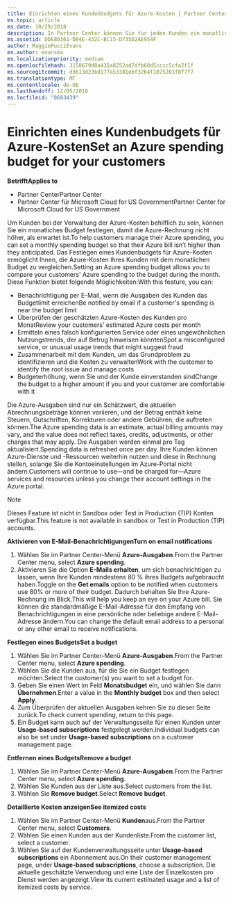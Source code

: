 ```yaml
---
title: Einrichten eines Kundenbudgets für Azure-Kosten | Partner Center
ms.topic: article
ms.date: 10/29/2018
description: In Partner Center können Sie für jeden Kunden ein monatliches Budget festlegen, sodass die Azure-Rechnung am Monatsende nicht zu einer Überraschung wird.
ms.assetid: DDE80361-D04E-432C-BC15-D735D2AE954F
author: MaggiePucciEvans
ms.author: evansma
ms.localizationpriority: medium
ms.openlocfilehash: 3158679d8a435a8252ad7dfb60d5cccc5cfa2f1f
ms.sourcegitcommit: d3613d23bd177a53381ebf32b4f1075201f8f7f7
ms.translationtype: MT
ms.contentlocale: de-DE
ms.lasthandoff: 12/05/2018
ms.locfileid: "8683439"
---
```

# <a name="set-an-azure-spending-budget-for-your-customers"></a><span data-ttu-id="493ee-103">Einrichten eines Kundenbudgets für Azure-Kosten</span><span class="sxs-lookup"><span data-stu-id="493ee-103">Set an Azure spending budget for your customers</span></span>

**<span data-ttu-id="493ee-104">Betrifft</span><span class="sxs-lookup"><span data-stu-id="493ee-104">Applies to</span></span>**

-  <span data-ttu-id="493ee-105">Partner Center</span><span class="sxs-lookup"><span data-stu-id="493ee-105">Partner Center</span></span>
-  <span data-ttu-id="493ee-106">Partner Center für Microsoft Cloud for US Government</span><span class="sxs-lookup"><span data-stu-id="493ee-106">Partner Center for Microsoft Cloud for US Government</span></span>

<span data-ttu-id="493ee-107">Um Kunden bei der Verwaltung der Azure-Kosten behilflich zu sein, können Sie ein monatliches Budget festlegen, damit die Azure-Rechnung nicht höher, als erwartet ist.</span><span class="sxs-lookup"><span data-stu-id="493ee-107">To help customers manage their Azure spending, you can set a monthly spending budget so that their Azure bill isn’t higher than they anticipated.</span></span> <span data-ttu-id="493ee-108">Das Festlegen eines Kundenbudgets für Azure-Kosten ermöglicht Ihnen, die Azure-Kosten Ihres Kunden mit dem monatlichen Budget zu vergleichen.</span><span class="sxs-lookup"><span data-stu-id="493ee-108">Setting an Azure spending budget allows you to compare your customers' Azure spending to the budget during the month.</span></span> <span data-ttu-id="493ee-109">Diese Funktion bietet folgende Möglichkeiten:</span><span class="sxs-lookup"><span data-stu-id="493ee-109">With this feature, you can:</span></span> 

-   <span data-ttu-id="493ee-110">Benachrichtigung per E-Mail, wenn die Ausgaben des Kunden das Budgetlimit erreichen</span><span class="sxs-lookup"><span data-stu-id="493ee-110">Be notified by email if a customer's spending is near the budget limit</span></span>
-   <span data-ttu-id="493ee-111">Überprüfen der geschätzten Azure-Kosten des Kunden pro Monat</span><span class="sxs-lookup"><span data-stu-id="493ee-111">Review your customers’ estimated Azure costs per month</span></span>
-   <span data-ttu-id="493ee-112">Ermitteln eines falsch konfigurierten Service oder eines ungewöhnlichen Nutzungstrends, der auf Betrug hinweisen könnten</span><span class="sxs-lookup"><span data-stu-id="493ee-112">Spot a misconfigured service, or unusual usage trends that might suggest fraud</span></span>
-   <span data-ttu-id="493ee-113">Zusammenarbeit mit dem Kunden, um das Grundproblem zu identifizieren und die Kosten zu verwalten</span><span class="sxs-lookup"><span data-stu-id="493ee-113">Work with the customer to identify the root issue and manage costs</span></span>
-   <span data-ttu-id="493ee-114">Budgeterhöhung, wenn Sie und der Kunde einverstanden sind</span><span class="sxs-lookup"><span data-stu-id="493ee-114">Change the budget to a higher amount if you and your customer are comfortable with it</span></span>

<span data-ttu-id="493ee-115">Die Azure-Ausgaben sind nur ein Schätzwert, die aktuellen Abrechnungsbeträge können variieren, und der Betrag enthält keine Steuern, Gutschriften, Korrekturen oder andere Gebühren, die auftreten können.</span><span class="sxs-lookup"><span data-stu-id="493ee-115">The Azure spending data is an estimate, actual billing amounts may vary, and the value does not reflect taxes, credits, adjustments, or other charges that may apply.</span></span> <span data-ttu-id="493ee-116">Die Ausgaben werden einmal pro Tag aktualisiert.</span><span class="sxs-lookup"><span data-stu-id="493ee-116">Spending data is refreshed once per day.</span></span> <span data-ttu-id="493ee-117">Ihre Kunden können Azure-Dienste und -Ressourcen weiterhin nutzen und diese in Rechnung stellen, solange Sie die Kontoeinstellungen im Azure-Portal nicht ändern.</span><span class="sxs-lookup"><span data-stu-id="493ee-117">Customers will continue to use—and be charged for—Azure services and resources unless you change their account settings in the Azure portal.</span></span> 

> [!NOTE]  
> <span data-ttu-id="493ee-118">Dieses Feature ist nicht in Sandbox oder Test in Production (TIP) Konten verfügbar.</span><span class="sxs-lookup"><span data-stu-id="493ee-118">This feature is not available in sandbox or Test in Production (TIP) accounts.</span></span>

**<span data-ttu-id="493ee-119">Aktivieren von E-Mail-Benachrichtigungen</span><span class="sxs-lookup"><span data-stu-id="493ee-119">Turn on email notifications</span></span>**
1.  <span data-ttu-id="493ee-120">Wählen Sie im Partner Center-Menü **Azure-Ausgaben**.</span><span class="sxs-lookup"><span data-stu-id="493ee-120">From the Partner Center menu, select **Azure spending**.</span></span>
2.  <span data-ttu-id="493ee-121">Aktivieren Sie die Option **E-Mails erhalten**, um sich benachrichtigen zu lassen, wenn Ihre Kunden mindestens 80 % ihres Budgets aufgebraucht haben.</span><span class="sxs-lookup"><span data-stu-id="493ee-121">Toggle on the **Get emails** option to be notified when customers use 80% or more of their budget.</span></span> <span data-ttu-id="493ee-122">Dadurch behalten Sie Ihre Azure-Rechnung im Blick.</span><span class="sxs-lookup"><span data-stu-id="493ee-122">This will help you keep an eye on your Azure bill.</span></span> <span data-ttu-id="493ee-123">Sie können die standardmäßige E-Mail-Adresse für den Empfang von Benachrichtigungen in eine persönliche oder beliebige andere E-Mail-Adresse ändern.</span><span class="sxs-lookup"><span data-stu-id="493ee-123">You can change the default email address to a personal or any other email to receive notifications.</span></span>

**<span data-ttu-id="493ee-124">Festlegen eines Budgets</span><span class="sxs-lookup"><span data-stu-id="493ee-124">Set a budget</span></span>**
1.  <span data-ttu-id="493ee-125">Wählen Sie im Partner Center-Menü **Azure-Ausgaben**.</span><span class="sxs-lookup"><span data-stu-id="493ee-125">From the Partner Center menu, select **Azure spending**.</span></span>
2.  <span data-ttu-id="493ee-126">Wählen Sie die Kunden aus, für die Sie ein Budget festlegen möchten.</span><span class="sxs-lookup"><span data-stu-id="493ee-126">Select the customer(s) you want to set a budget for.</span></span> 
3. <span data-ttu-id="493ee-127">Geben Sie einen Wert im Feld **Monatsbudget** ein, und wählen Sie dann **Übernehmen**.</span><span class="sxs-lookup"><span data-stu-id="493ee-127">Enter a value in the **Monthly budget** box and then select **Apply**.</span></span>
4.  <span data-ttu-id="493ee-128">Zum Überprüfen der aktuellen Ausgaben kehren Sie zu dieser Seite zurück.</span><span class="sxs-lookup"><span data-stu-id="493ee-128">To check current spending, return to this page.</span></span>
5.  <span data-ttu-id="493ee-129">Ein Budget kann auch auf der Verwaltungsseite für einen Kunden unter **Usage-based subscriptions** festgelegt werden.</span><span class="sxs-lookup"><span data-stu-id="493ee-129">Individual budgets can also be set under **Usage-based subscriptions** on a customer management page.</span></span>

**<span data-ttu-id="493ee-130">Entfernen eines Budgets</span><span class="sxs-lookup"><span data-stu-id="493ee-130">Remove a budget</span></span>**
1.  <span data-ttu-id="493ee-131">Wählen Sie im Partner Center-Menü **Azure-Ausgaben**.</span><span class="sxs-lookup"><span data-stu-id="493ee-131">From the Partner Center menu, select **Azure spending**.</span></span>
2.  <span data-ttu-id="493ee-132">Wählen Sie Kunden aus der Liste aus.</span><span class="sxs-lookup"><span data-stu-id="493ee-132">Select customers from the list.</span></span>
3.  <span data-ttu-id="493ee-133">Wählen Sie **Remove budget**.</span><span class="sxs-lookup"><span data-stu-id="493ee-133">Select **Remove budget**.</span></span>

**<span data-ttu-id="493ee-134">Detaillierte Kosten anzeigen</span><span class="sxs-lookup"><span data-stu-id="493ee-134">See itemized costs</span></span>**
1.  <span data-ttu-id="493ee-135">Wählen Sie im Partner Center-Menü **Kunden**aus.</span><span class="sxs-lookup"><span data-stu-id="493ee-135">From the Partner Center menu, select **Customers**.</span></span>
2.  <span data-ttu-id="493ee-136">Wählen Sie einen Kunden aus der Kundenliste.</span><span class="sxs-lookup"><span data-stu-id="493ee-136">From the customer list, select a customer.</span></span>
3.  <span data-ttu-id="493ee-137">Wählen Sie auf der Kundenverwaltungsseite unter **Usage-based subscriptions** ein Abonnement aus.</span><span class="sxs-lookup"><span data-stu-id="493ee-137">On their customer management page, under **Usage-based subscriptions**, choose a subscription.</span></span> <span data-ttu-id="493ee-138">Die aktuelle geschätzte Verwendung und eine Liste der Einzelkosten pro Dienst werden angezeigt.</span><span class="sxs-lookup"><span data-stu-id="493ee-138">View its current estimated usage and a list of itemized costs by service.</span></span>


 

 




